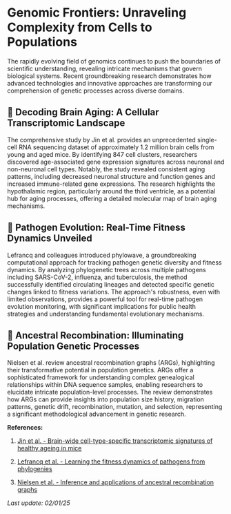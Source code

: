 # Genomic Frontiers: Unraveling Complexity from Cells to Populations

The rapidly evolving field of genomics continues to push the boundaries of scientific understanding, revealing intricate mechanisms that govern biological systems. Recent groundbreaking research demonstrates how advanced technologies and innovative approaches are transforming our comprehension of genetic processes across diverse domains.

## 🧠 Decoding Brain Aging: A Cellular Transcriptomic Landscape

The comprehensive study by Jin et al. provides an unprecedented single-cell RNA sequencing dataset of approximately 1.2 million brain cells from young and aged mice. By identifying 847 cell clusters, researchers discovered age-associated gene expression signatures across neuronal and non-neuronal cell types. Notably, the study revealed consistent aging patterns, including decreased neuronal structure and function genes and increased immune-related gene expressions. The research highlights the hypothalamic region, particularly around the third ventricle, as a potential hub for aging processes, offering a detailed molecular map of brain aging mechanisms.

## 🦠 Pathogen Evolution: Real-Time Fitness Dynamics Unveiled

Lefrancq and colleagues introduced phylowave, a groundbreaking computational approach for tracking pathogen genetic diversity and fitness dynamics. By analyzing phylogenetic trees across multiple pathogens including SARS-CoV-2, influenza, and tuberculosis, the method successfully identified circulating lineages and detected specific genetic changes linked to fitness variations. The approach's robustness, even with limited observations, provides a powerful tool for real-time pathogen evolution monitoring, with significant implications for public health strategies and understanding fundamental evolutionary mechanisms.

## 🧬 Ancestral Recombination: Illuminating Population Genetic Processes

Nielsen et al. review ancestral recombination graphs (ARGs), highlighting their transformative potential in population genetics. ARGs offer a sophisticated framework for understanding complex genealogical relationships within DNA sequence samples, enabling researchers to elucidate intricate population-level processes. The review demonstrates how ARGs can provide insights into population size history, migration patterns, genetic drift, recombination, mutation, and selection, representing a significant methodological advancement in genetic research.

**References:**

1. [Jin et al. - Brain-wide cell-type-specific transcriptomic signatures of healthy ageing in mice](https://pubmed.ncbi.nlm.nih.gov/39743592)

2. [Lefrancq et al. - Learning the fitness dynamics of pathogens from phylogenies](https://pubmed.ncbi.nlm.nih.gov/39743587)

3. [Nielsen et al. - Inference and applications of ancestral recombination graphs](https://pubmed.ncbi.nlm.nih.gov/39349760)

*Last update: 02/01/25*

